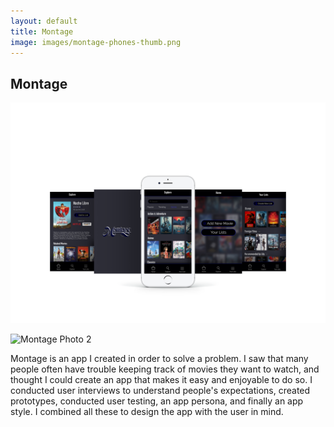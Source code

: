 ```yaml
---
layout: default
title: Montage
image: images/montage-phones-thumb.png
---
```

<div class="individual-page" markdown="1">

<h2>Montage</h2>

![Montage Photo 1](/images/montage-phones.png)

![Montage Photo 2](/images/montage-6.png)

<div class="work-description" markdown="1">
Montage is an app I created in order to solve a problem. I saw that many people often have trouble keeping track of movies they want to watch, and thought I could create an app that makes it easy and enjoyable to do so. I conducted user interviews to understand people's expectations, created prototypes, conducted user testing, an app persona, and finally an app style. I combined all these to design the app with the user in mind.
</div>

</div>
